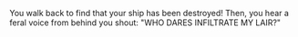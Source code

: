 You walk back to find that your ship has been destroyed! Then, you hear a feral voice from behind you shout: "WHO DARES INFILTRATE MY LAIR?"
